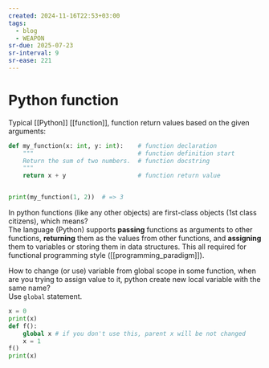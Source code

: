 ```yaml
---
created: 2024-11-16T22:53+03:00
tags:
  - blog
  - WEAPON
sr-due: 2025-07-23
sr-interval: 9
sr-ease: 221
---
```


# Python function

Typical [[Python]] [[function]], function return values based on the given arguments:

```python
def my_function(x: int, y: int):    # function declaration
    """                             # function definition start
    Return the sum of two numbers.  # function docstring
    """
    return x + y                    # function return value


print(my_function(1, 2))  # => 3
```

In python functions (like any other objects) are first-class objects (1st class citizens), which means?
<br class="f">
The language (Python) supports **passing** functions as arguments to other functions, **returning** them as the values from other functions, and **assigning** them to variables or storing them in data structures. This all required for functional programming style ([[programming_paradigm]]).

How to change (or use) variable from global scope in some function, when are you trying to assign value to it, python create new local variable with the same name?
<br class="f">
Use `global` statement.
```python
x = 0
print(x)
def f():
    global x # if you don't use this, parent x will be not changed
    x = 1
f()
print(x)
```
